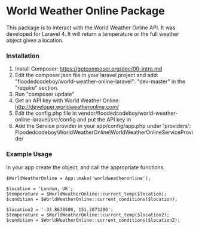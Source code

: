 World Weather Online Package
=============

This package is to interact with the World Weather Online API. It was developed for Laravel 4.
It will return a temperature or the full weather object given a location.

### Installation ###
1. Install Composer: https://getcomposer.org/doc/00-intro.md
2. Edit the composer.json file in your laravel project and add: "floodedcodeboy/world-weather-online-laravel": "dev-master" in the "require" section.
3. Run "composer update"
4. Get an API key with World Weather Online: http://developer.worldweatheronline.com/
5. Edit the config.php file in vendor/floodedcodeboy/world-weather-online-laravel/src/config and put the API key in
6. Add the Service provider in your app/config/app.php under 'providers': Floodedcodeboy\WorldWeatherOnline\WorldWeatherOnlineServiceProvider

### Example Usage ###
In your app create the object, and call the appropriate functions.

```
$WorldWeatherOnline = App::make('worldweatheronline');

$location = 'London, UK';
$temperature = $WorldWeatherOnline::current_temp($location);
$condition = $WorldWeatherOnline::current_conditions($location);

$location2 = '-33.8678500, 151.2073200';
$temperature = $WorldWeatherOnline::current_temp($location2);
$condition = $WorldWeatherOnline::current_conditions($location2);
```